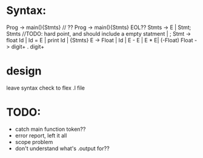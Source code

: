 # Syntax:
Prog    -> main(){Stmts}
// ?? Prog    -> main(){Stmts} EOL??
Stmts   -> E | Stmt; Stmts
//TODO: hard point, and should include a empty statment | ;
Stmt    -> float Id | Id = E | print Id | {Stmts}
E       -> Float | Id | E - E | E * E| (-Float)
Float   -> digit+ . digit+

# design
leave syntax check to flex .l file

# TODO:
- catch main function token??
- error report, left it all
- scope problem
- don't understand what's .output for??
